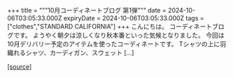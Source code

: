 +++
title = """10月コーディネートブログ 第1弾"""
date = 2024-10-06T03:05:33.000Z
expiryDate = 2024-10-06T03:05:33.000Z
tags = ["clothes","STANDARD CALIFORNIA"]
+++
こんにちは。 コーディネートブログです。 ようやく朝夕は涼しくなり秋本番といった気候となりました。 今回は10月デリバリー予定のアイテムを使ったコーディネートです。 Tシャツの上に羽織れるシャツ、カーディガン、スウェット \[…\]

[[source]](https://www.standardcalifornia.com/blog/49686.html)
